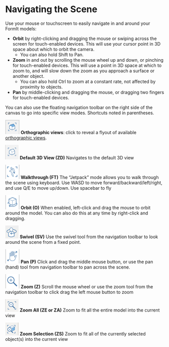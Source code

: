 # Navigating the Scene

Use your mouse or touchscreen to easily navigate in and around your FormIt models:

* **Orbit** by right-clicking and dragging the mouse or swiping across the screen for touch-enabled devices. This will use your cursor point in 3D space about which to orbit the camera.
  * You can also hold Shift to Pan.
* **Zoom** in and out by scrolling the mouse wheel up and down, or pinching for touch-enabled devices. This will use a point in 3D space at which to zoom to, and will slow down the zoom as you approach a surface or another object.
  * You can also hold Ctrl to zoom at a constant rate, not affected by proximity to objects.
* **Pan** by middle-clicking and dragging the mouse, or dragging two fingers for touch-enabled devices.

You can also use the floating navigation toolbar on the right side of the canvas to go into specific view modes. Shortcuts noted in parentheses.

![](../.gitbook/assets/20190618-ortho-views.png) **Orthographic views**: click to reveal a flyout of available [orthographic views](../tool-library/orthographic-views.md).

![](../.gitbook/assets/20190618-3d-view.png) **Default 3D View \(ZD\)** Navigates to the default 3D view

![](../.gitbook/assets/jet-pack.png) **Walkthrough \(FT\)**  The “Jetpack” mode allows you to walk through the scene using keyboard. Use WASD to move forward/backward/left/right, and use Q/E to move up/down. Use spacebar to fly

![](../.gitbook/assets/orbit-tool.png) **Orbit \(O\)**  When enabled, left-click and drag the mouse to orbit around the model. You can also do this at any time by right-click and dragging.

![](../.gitbook/assets/swivel.PNG) **Swivel \(SV\)** Use the swivel tool from the navigation toolbar to look around the scene from a fixed point.

![](../.gitbook/assets/panning.png) **Pan \(P\)**  Click and drag the middle mouse button, or use the pan \(hand\) tool from navigation toolbar to pan across the scene.

![](../.gitbook/assets/zoom.png) **Zoom \(Z\)** Scroll the mouse wheel or use the zoom tool from the navigation toolbar to click drag the left mouse button to zoom

![](../.gitbook/assets/zoom_all.png) **Zoom All \(ZE or ZA\)** Zoom to fit all the entire model into the current view

![](../.gitbook/assets/zoom_selection.png) **Zoom Selection \(ZS\)** Zoom to fit all of the currently selected object\(s\) into the current view

